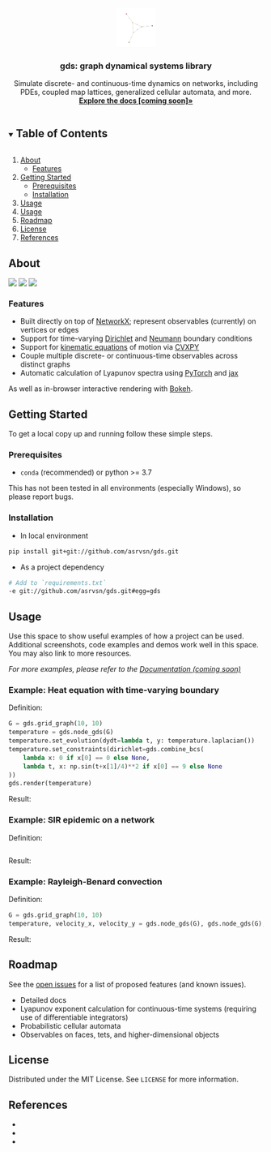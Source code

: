 <!-- PROJECT LOGO -->
<br />
<p align="center">
  <a href="https://github.com/github_username/repo_name">
    <img src="images/logo.png" alt="Logo" width="80" height="80">
  </a>

  <h3 align="center">gds: graph dynamical systems library</h3>

  <p align="center">
    Simulate discrete- and continuous-time dynamics on networks, including PDEs, coupled map lattices, generalized cellular automata, and more.
    <br />
    <a href="https://a0s.co/docs/gds"><strong>Explore the docs [coming soon]»</strong></a>
  </p>
</p>



<!-- TABLE OF CONTENTS -->
<details open="open">
  <summary><h2 style="display: inline-block">Table of Contents</h2></summary>
  <ol>
    <li>
      <a href="#about">About</a>
      <ul>
        <li><a href="#features">Features</a></li>
      </ul>
    </li>
    <li>
      <a href="#getting-started">Getting Started</a>
      <ul>
        <li><a href="#prerequisites">Prerequisites</a></li>
        <li><a href="#installation">Installation</a></li>
      </ul>
    </li>
    <li><a href="#usage">Usage</a></li>
     <li><a href="#gallery">Usage</a></li>
    <li><a href="#roadmap">Roadmap</a></li>
    <li><a href="#license">License</a></li>
    <li><a href="#references">References</a></li>
  </ol>
</details>



<!-- ABOUT THE PROJECT -->
## About

<p float="left">
  <img src="images/diff_geo.gif" width="32%" style="vertical-align: top;"/>
  <img src="images/sh_hex.gif" width="32%" style="vertical-align: top;"/> 
  <img src="images/wave_simp.gif" width="32%" style="vertical-align: top;"/>
</p>


### Features

* Built directly on top of [NetworkX](https://networkx.org/); represent observables (currently) on vertices or edges 
* Support for time-varying [Dirichlet](https://en.wikipedia.org/wiki/Dirichlet_boundary_condition) and [Neumann](https://en.wikipedia.org/wiki/Neumann_boundary_condition) boundary conditions 
* Support for [kinematic equations](https://en.wikipedia.org/wiki/Kinematics) of motion via [CVXPY](https://www.cvxpy.org/)
* Couple multiple discrete- or continuous-time observables across distinct graphs
* Automatic calculation of Lyapunov spectra using [PyTorch](https://pytorch.org/) and [jax](https://github.com/google/jax)

As well as in-browser interactive rendering with [Bokeh](https://bokeh.org/).


<!-- GETTING STARTED -->
## Getting Started

To get a local copy up and running follow these simple steps.

### Prerequisites

* `conda` (recommended) or python >= 3.7 

This has not been tested in all environments (especially Windows), so please report bugs.

### Installation

* In local environment
```sh
pip install git+git://github.com/asrvsn/gds.git
```
* As a project dependency
```sh
# Add to `requirements.txt`
-e git://github.com/asrvsn/gds.git#egg=gds
```


<!-- USAGE EXAMPLES -->
## Usage

Use this space to show useful examples of how a project can be used. Additional screenshots, code examples and demos work well in this space. You may also link to more resources.

_For more examples, please refer to the [Documentation (coming soon)](https://a0s.co/docs/gds)_

### Example: Heat equation with time-varying boundary

Definition:
```python
G = gds.grid_graph(10, 10)
temperature = gds.node_gds(G)
temperature.set_evolution(dydt=lambda t, y: temperature.laplacian())
temperature.set_constraints(dirichlet=gds.combine_bcs(
	lambda x: 0 if x[0] == 0 else None,
	lambda t, x: np.sin(t+x[1]/4)**2 if x[0] == 9 else None
))
gds.render(temperature)
```

Result:

### Example: SIR epidemic on a network

Definition:
```python

```

Result:

### Example: Rayleigh-Benard convection

Definition:
```python
G = gds.grid_graph(10, 10)
temperature, velocity_x, velocity_y = gds.node_gds(G), gds.node_gds(G), gds.node_gds(G)

```

Result:


<!-- ROADMAP -->
## Roadmap

See the [open issues](https://github.com/github_username/repo_name/issues) for a list of proposed features (and known issues).

* Detailed docs
* Lyapunov exponent calculation for continuous-time systems (requiring use of differentiable integrators)
* Probabilistic cellular automata
* Observables on faces, tets, and higher-dimensional objects


<!-- LICENSE -->
## License

Distributed under the MIT License. See `LICENSE` for more information.


<!-- ACKNOWLEDGEMENTS -->
## References

* []()
* []()
* []()
